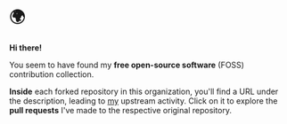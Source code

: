 # 🌍

**Hi there!**

You seem to have found my **free open-source software** (FOSS) contribution collection.

**Inside** each forked repository in this organization, you'll find a URL under the description, leading to [my](https://github.com/dy0gu) upstream activity. Click on it to explore the **pull requests** I've made to the respective original repository.
